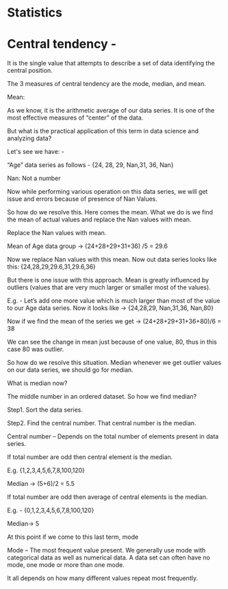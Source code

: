 # Statistics


# Central tendency -  

It is the single value that attempts to describe a set of data identifying the central position. 

The 3 measures of central tendency are the mode, median, and mean. 

 

Mean: 

As we know, it is the arithmetic average of our data series. It is one of the most effective measures of “center” of the data.  

But what is the practical application of this term in data science and analyzing data? 

 

Let's see we have: -  

“Age” data series as follows - {24, 28, 29, Nan,31, 36, Nan} 

Nan: Not a number 

Now while performing various operation on this data series, we will get issue and errors because of presence of Nan Values. 

So how do we resolve this. Here comes the mean. What we do is we find the mean of actual values and replace the Nan values with mean. 

Replace the Nan values with mean. 

Mean of Age data group -> (24+28+29+31+36) /5 = 29.6 

Now we replace Nan values with this mean. Now out data series looks like this: {24,28,29,29.6,31,29.6,36} 

 

But there is one issue with this approach. Mean is greatly influenced by outliers (values that are very much larger or smaller most of the values). 

E.g. - Let’s add one more value which is much larger than most of the value to our Age data series. Now it looks like -> {24,28,29, Nan,31,36, Nan,80} 

Now if we find the mean of the series we get -> (24+28+29+31+36+80)/6 = 38 

We can see the change in mean just because of one value, 80, thus in this case 80 was outlier. 

So how do we resolve this situation. Median whenever we get outlier values on our data series, we should go for median. 

 

What is median now? 

The middle number in an ordered dataset. So how we find median? 

Step1. Sort the data series. 

Step2. Find the central number. That central number is the median. 

Central number – Depends on the total number of elements present in data series. 

If total number are odd then central element is the median. 

E.g. {1,2,3,4,5,6,7,8,100,120} 

Median -> (5+6)/2 = 5.5 

If total number are odd then average of central elements is the median. 

E.g. - {0,1,2,3,4,5,6,7,8,100,120} 

Median-> 5 

 

At this point if we come to this last term, mode  

Mode – The most frequent value present. We generally use mode with categorical data as well as numerical data. A data set can often have no mode, one mode or more than one mode. 

It all depends on how many different values repeat most frequently. 

 

 

 

 
